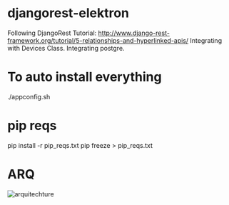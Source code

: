 # djangorest-elektron

Following DjangoRest Tutorial: http://www.django-rest-framework.org/tutorial/5-relationships-and-hyperlinked-apis/
Integrating with Devices Class.
Integrating postgre.


# To auto install everything

./appconfig.sh

# pip reqs

pip install -r pip_reqs.txt
pip freeze > pip_reqs.txt


# ARQ

![arquitechture](https://i.imgur.com/0PtnzFP.png)


